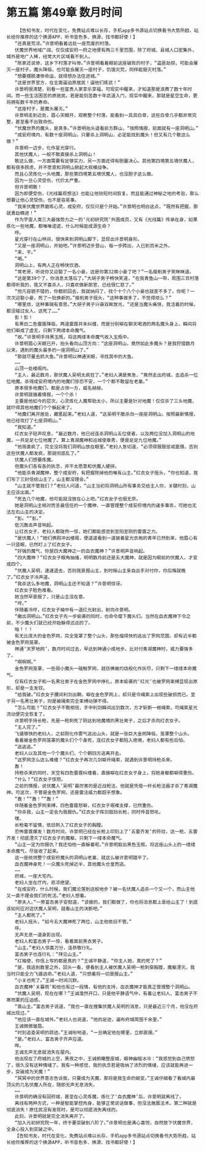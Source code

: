 # 第五篇 第49章 数月时间
        【告知书友，时代在变化，免费站点难以长存，手机app多书源站点切换看书大势所趋，站长给你推荐的这个换源APP，听书音色多、换源、找书都好使！】
       “还真是荒凉。”许景明看着远处一座荒废的村落。
       伏魔世界地域广阔，仅仅成安府一府之地便有两三千里范围，除了府城、县城人口密集外，城外是地广人稀，经常大片区域看不到人。
       “陈家还说惨，这乡下村落才叫惨。”许景明看着眼前这座破败的村子，“盗匪劫掠，可能会屠灭一座村子。魔头降临，也可能会屠灭一座村子，饥饿灾荒，同样能毁灭村落。”
       “想要摆脱凄惨命运，就得想办法住进城。”
       “这是世界官方，在全面逼迫原居民！逼他们练武！”
       许景明很清楚，别看一些富贵人家享乐享福，可现实中醒来，才知道那是浪费了数十年时间。而一些生活困苦的原居民，若是能刻苦数十年武道入门，现实中醒来，那就是星空生命，更将拥有数千年的寿命。
       “这座村子，是魔头屠灭。”
       许景明走到近处，眉心天眼开，观察整个村落，能看到一具具白骨，这些白骨几乎都非常完整，甚至看不出致命伤。
       “伏魔世界的魔头，是真多。”许景明抬头遥看前方群山，“按照情报，前面就有一座洞明山。”
       “成安府境内，有数十座洞明山，只要杀上洞明山，必定能找到魔头！但又有几个敢这么做？”
       许景明一迈步，化作星光穿行。
       其他伏魔人，一般不敢直接杀上洞明山！
       敢这么做，一方面需要有足够实力，另一方面还得有胆量决心。其他第四境第五境伏魔人，都有很多顾虑，并不愿意和洞明山掀起大规模战争。
       而且心灵炼化一头地魔，那些第四境第五境伏魔人，也没胆子这么做。
       因为一旦心灵受伤，代价太严重。
       但许景明敢！
       因为即便受伤，《光线篇观想法》也能让他较短时间恢复。而且能通过神秘之地的考验，那么想要让他心灵受伤，也不是容易事。
       “我来伏魔世界磨练心灵，成安府，仅仅只是个开始。”许景明也明白这点，“既然有把握，那就勇勐精进！”
       作为宇宙人类三大最强势力之一的‘元初研究院’外围成员，又有《光线篇》传承在身，如果炼化一些地魔，都唯唯诺诺，什么时候能成源生命？
       呼。
       星光穿行在山林间，很快来到洞明山脚下，显现出许景明身形。
       “又是一座洞明山，开始吧。”许景明迈步登山，每一步跨出，人已到百米之外。
       “来，干。”
       “喝。”
       洞明山上，有两人正在畅快饮酒。
       “常老哥，听说你又迎娶了一名小妾，这是你第32房小妾了吧？”一名瘦削男子笑眯眯道。
       “这是第39个了，你消息太落后了。”大胡子男子畅快笑道，“在我青鱼山一带，周围三百村落都得听我的，我又不喜杀人，只喜欢做新郎官，已经很仁慈了。”
       “但凡容貌不错的，你都抓回去，我就纳闷了，找个十个八个小妾也就差不多了。你呢？一次次迎娶小妾，死了一批换新的。”瘦削男子摇头，“这种事做多了，不觉得烦么？”
       “哪里烦，这种事贼有意思。”大胡子男子兴奋双眸放光，“还是当魔头痛快，我活着的时候，都没碰过女人，这死了……”
       彭！彭！
       有黑白二色雷霆降临，两道雷霆并未纠缠，而是分别噼在聊天喝酒的两名魔头身上，瞬间将他们噼成了虚无，只剩下两缕本命魔气。
       “收。”许景明手持黑玉瓶，将这两缕本命魔气收入玉瓶中。
       许景明眉心天眼已开，抬头看向山顶方向：“这座洞明山，竟然如此多魔头？是我狩猎数月以来，遇到的魔头最多的一座洞明山了。”
       “那就尽量去抓大鱼。”许景明以神通天眼，寻找其中的大鱼。
       ……
       山顶一处楼阁内。
       “主人，最近数月，那伏魔人吴明太疯狂了。”老妇人满是焦急，“竟然走出府城，去追杀一位位地魔。杀得成安府境内的地魔们惊恐不安，一个个都不敢留在老巢。”
       原本很多地魔们，都是占领一方，威名赫赫。
       许景明就循着情报，一个个杀！
       主要是他如今的层次，心灵炼化人魔帮助太小，所以主要是针对地魔！仅仅杀了三头地魔，就吓得其他地魔们个个躲起来了。
       “地魔们离开居处，藏匿起来。”老妇人道，“这吴明干脆杀向一座座洞明山，按照最新情报，他已经攻打了七座洞明山。”
       “我知道。”
       红衣女子轻声叹息，“最近数月，他已经连杀洞明山五位使者，以及两位没加入洞明山的地魔，一共足足七位地魔了。算上青湖魔神和巡城使章秀，便是足足九位地魔。”
       “他简直疯了，完全没将我们洞明山放在眼里。”老妇人急切道，“必须得狠狠惩戒震慑，否则这些伏魔人都发疯，那就彻底乱了。”
       伏魔人们想要炼魔。
       但魔头们各有各的执念，并不太愿意和伏魔人硬拼。
       “他能杀青湖魔神，整个成安府，有把握除掉他的唯有山主。”红衣女子摇头，“你也知道，我们写了三封信给山主了，山主都没理会。”
       “山主就不管我们？”老妇人问道，“山主当初将洞明山所有事务交给主人你，关键时刻，山主应该出面。”
       “死去几个地魔，他可能就没放在心上吧。”红衣女子也很无奈。
       她是洞明山主相对而言最信任的一个魔神，一直管理整个成安府境内的诸多事务，可她也无法左右山主的决定。
       “彭。“”彭。”
       低沉轰击声音响起。
       让红衣女子、老妇人都陡然一惊，她们都能感觉到至阳至刚的雷霆之力。
       “是伏魔人！”她们俩刚冲出楼阁，便遥遥看到一道披着星光衣袍的青年已然到来，他眉心有一只竖眼，已然盯上了红衣女子。
       “好强的魔气，你是四大魔神之一的血衣魔神？”许景明声音响起。
       “四大魔神？”红衣女子眼角抽搐，明明数月前还是五大魔神，就是因为眼前的伏魔人，才变成四个。
       “伏魔人吴明，速速退去，否则我禀报山主，到时候山主亲自出手对付你，你后悔就晚了。”红衣女子冷声道。
       “我杀这么多地魔，洞明山主还不知道？”许景明惊讶。
       红衣女子脸色难看。
       她当然早禀报了，只是山主没在意。
       “哼。”
       伴随着冷哼，红衣女子袖中有一道红光射出，射向许景明。
       “撤出洞明山。”红衣女子先一步偷袭的同时，也命令麾下魔头们。当然在血衣魔神下令之前，不少魔头们就已经开始躲得远远的了。
       嗡！！！
       有无比庞大的金色罗网，完全笼罩了整个山头，那些熘得快的逃出了罗网范围，却有近半都被金色罗网笼罩。
       神通‘天罗地网’，数月时间过去，早达到神通小成地步。比对付青湖魔神时，威力要强多了。
       “啊啊啊。”
       金色罗网笼罩，一些弱小魔头一碰触罗网，就彷佛被灼烧般化作灰尽，只剩下一缕缕本命魔气。
       仅有红衣女子和一名黑壮男子在金色罗网中挣扎，原本偷袭的‘红光’也被罗网束缚显现出原形，却是一支发钗。
       “给我破。”红衣女子腰间利剑出鞘，噼在金色罗网上，却只是令绳索上出现些破损而已。至于另一名黑壮男子，则是被绳索完全束缚动弹不得。
       “怎么可能？”红衣女子不敢相信，手中利剑瞬间出剑数次，方才斩断一根绳索，可绳索星光流动便完全恢复了。
       许景明手持长枪，先是一枪刺死了刚达到地魔境的黑壮男子，之后才杀向红衣女子。
       “主人完了。”
       飞遁够快的老妇人，之前刚化作雾气逃出山头，就是一张巨大金网降临，笼罩整个山头。
       看着被金色罗网笼罩的魔头们个个身死，连红衣女子都陷入绝境，老妇人都有些后怕。
       “逃逃逃。”
       老妇人以及其他一个个魔头们，个个朝四方逃离开去。
       “这罗网怎么这么难缠？”红衣女子再次几剑噼开绳索，就遇到许景明持枪杀来。
       轰！
       持枪杀来的同时，天空有四色雷霆纠缠着，直接噼在红衣女子身上，将她身躯都噼得重伤。
       “什么？”红衣女子惊怒。
       之前的情报，说伏魔人‘吴明’最厉害的是近战枪法，他就是凭借一杆长枪法器才杀了青湖魔神。可这次，不管是金色罗网，还是雷法威力都超乎想象。
       “轰！”“轰！”“轰！”
       伴随着金色罗网束缚，四色雷霆怒噼，红衣女子艰难支撑，已然重伤。
       “你杀我，山主一定会为我报仇。”红衣女子挥剑抵挡长枪，同时传音怒吼。
       噗。
       长枪毫不留情，依旧刺入了红衣女子的胸膛。
       恐怖雷霆爆发！数月时间，许景明已经在长枪上印刻上了‘五雷齐发’的符纹，这一枪，五雷齐发！彻底湮灭了红衣女子的魔躯，只剩下一缕本命魔气。
       “山主一定为你报仇？我还怕他一直躲着呢。”许景明取出黑色玉瓶，将这座山头上的一缕缕本命魔气，尽皆收了起来。
       这一座统领整个成安府魔头的洞明山老巢，就这么被许景明踏平了。
       血衣魔神身死！一众魔头死掉近半，其他魔头仓皇而逃。
       ……
       府城，一座大宅内。
       老妇人坐在厅内，悲凉绝望。
       “在成安府，什么时候，我们魔沦落到这般地步？被一名伏魔人追杀一个又一个，而山主他又一直不理会我们的死活。”老妇人想着。
       “廖夫人。”一旁富态男子安慰道，“该做的，我们都做了，你也将消息都上禀给山主了！到底该如何应对这伏魔人吴明，就看山主的决断吧。”
       “主人都死了。”
       老妇人摇头，“如今五大魔神死了两位，山主他依旧不管。”
       呼。
       无声无息一道身影出现。
       老妇人和富态男子一惊，看着面前黑衣男子。
       “山主。”老妇人惊喜万分，连恭敬行礼。
       富态男子也连行礼：“拜见山主。”
       “红袖使，你信上写的都是真的？”王诚平静道，“你主人她，真的死了？”
       “是，我逃到数里之外，回头一看，便看到主人被伏魔人吴明一枪刺穿胸膛，魔躯湮灭。我当时只能全力飞遁逃命。”老妇人道，“只想着将一切禀报山主。”
       “小关也死了。”王诚一时间沉默。
       血衣魔神‘关暮雨’和他也有过一段情，有他的支持，血衣魔神才能真正管理整个洞明山。
       “伏魔人吴明，现在在哪？”王诚澹然开口，只是他平静语气中，有着让老妇人、富态男子不寒而栗的压迫感。
       “禀山主。”富态男子说道，“我也一直在搜集伏魔人吴明的消息，只是最近三个月，他没在府城出现过。”
       “他应该一直在城外。”老妇人也说道，“他的足迹，遍布府城周围千余里。”
       王诚微微皱眉。
       “时刻追查吴明的踪迹。”王诚吩咐道，“一旦确定他在哪里，立即禀报。”
       “是。”老妇人、富态男子齐声应道。
       哗。
       王诚无声无息就消失在屋内。
       他出现在了府城的上空，黑夜之中，王诚俯瞰整座城，眼神幽暗冰冷：“我感觉到自己愤怒了，很久没有这种情绪了。我有一种感觉，我的执念若是吸纳了浓烈的情绪，应该就能再进一步，突破成为天魔！”
       “冥冥中的世界意志告诉我，只要成为天魔，那将是我生命的蜕变。”王诚仔细看了看城内最顶尖的几名伏魔人所在，随即无声无息消失。
       ……
       许景明的确没有回府城，甚至在心灵炼魔，炼化了‘血衣魔神’后，许景明就离线了。
       离线有两种方式，一种是智能掌控肉身，能够正常说话做事，但没法施展法术。第二种就是彻底消失！原住民没有发现时，是可以彻底消失离线的。
       此刻，许景明就是完全消失离开了。
       “加入元初研究院一年，终于要突破到八阶了。”许景明也是满心喜悦，自然放下伏魔世界，全身心投入到突破之中。
       【告知书友，时代在变化，免费站点难以长存，手机app多书源站点切换看书大势所趋，站长给你推荐的这个换源APP，听书音色多、换源、找书都好使！】